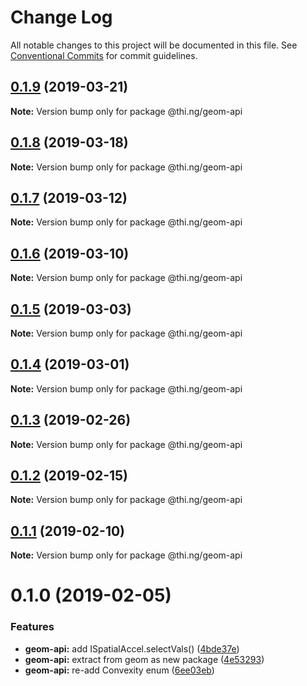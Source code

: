 # Change Log

All notable changes to this project will be documented in this file.
See [Conventional Commits](https://conventionalcommits.org) for commit guidelines.

## [0.1.9](https://github.com/thi-ng/umbrella/compare/@thi.ng/geom-api@0.1.8...@thi.ng/geom-api@0.1.9) (2019-03-21)

**Note:** Version bump only for package @thi.ng/geom-api





## [0.1.8](https://github.com/thi-ng/umbrella/compare/@thi.ng/geom-api@0.1.7...@thi.ng/geom-api@0.1.8) (2019-03-18)

**Note:** Version bump only for package @thi.ng/geom-api





## [0.1.7](https://github.com/thi-ng/umbrella/compare/@thi.ng/geom-api@0.1.6...@thi.ng/geom-api@0.1.7) (2019-03-12)

**Note:** Version bump only for package @thi.ng/geom-api





## [0.1.6](https://github.com/thi-ng/umbrella/compare/@thi.ng/geom-api@0.1.5...@thi.ng/geom-api@0.1.6) (2019-03-10)

**Note:** Version bump only for package @thi.ng/geom-api





## [0.1.5](https://github.com/thi-ng/umbrella/compare/@thi.ng/geom-api@0.1.4...@thi.ng/geom-api@0.1.5) (2019-03-03)

**Note:** Version bump only for package @thi.ng/geom-api





## [0.1.4](https://github.com/thi-ng/umbrella/compare/@thi.ng/geom-api@0.1.3...@thi.ng/geom-api@0.1.4) (2019-03-01)

**Note:** Version bump only for package @thi.ng/geom-api





## [0.1.3](https://github.com/thi-ng/umbrella/compare/@thi.ng/geom-api@0.1.2...@thi.ng/geom-api@0.1.3) (2019-02-26)

**Note:** Version bump only for package @thi.ng/geom-api





## [0.1.2](https://github.com/thi-ng/umbrella/compare/@thi.ng/geom-api@0.1.1...@thi.ng/geom-api@0.1.2) (2019-02-15)

**Note:** Version bump only for package @thi.ng/geom-api





## [0.1.1](https://github.com/thi-ng/umbrella/compare/@thi.ng/geom-api@0.1.0...@thi.ng/geom-api@0.1.1) (2019-02-10)

**Note:** Version bump only for package @thi.ng/geom-api





# 0.1.0 (2019-02-05)


### Features

* **geom-api:** add ISpatialAccel.selectVals() ([4bde37e](https://github.com/thi-ng/umbrella/commit/4bde37e))
* **geom-api:** extract from geom as new package ([4e53293](https://github.com/thi-ng/umbrella/commit/4e53293))
* **geom-api:** re-add Convexity enum ([6ee03eb](https://github.com/thi-ng/umbrella/commit/6ee03eb))
